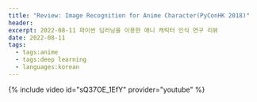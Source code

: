 ```yaml
---
title: "Review: Image Recognition for Anime Character(PyConHK 2018)"
header:
excerpt: 2022-08-11 파이썬 딥러닝을 이용한 애니 캐릭터 인식 연구 리뷰
date: 2022-08-11
tags:
  - tags:anime
  - tags:deep learning
  - languages:korean
---
```


{% include video id="sQ37OE_1EfY" provider="youtube" %}
